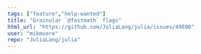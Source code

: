 ```yaml
---
tags: ["feature","help-wanted"]
title: "Grainular `@fastmath` flags"
html_url: "https://github.com/JuliaLang/julia/issues/49890"
user: "mikmoore"
repo: "JuliaLang/julia"
---
```


